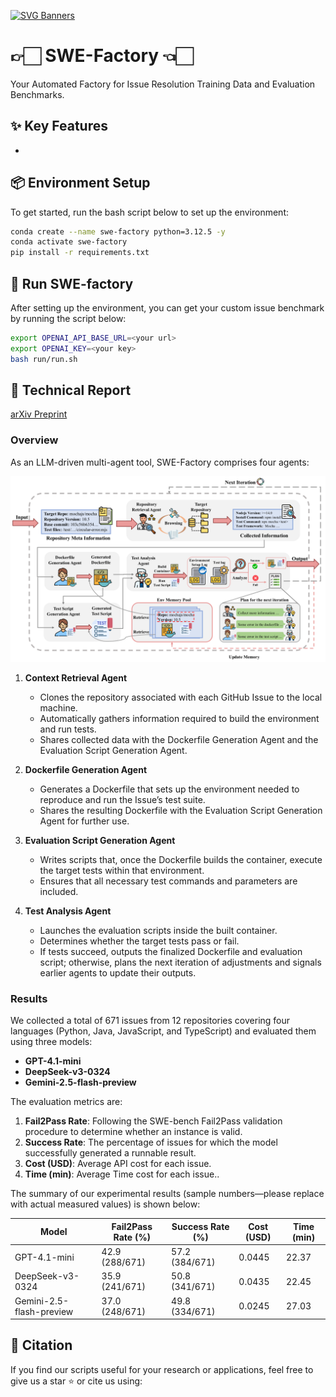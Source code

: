 [![SVG Banners](https://svg-banners.vercel.app/api?type=origin&text1=SWE-Factory%20🧑‍💻&text2=💖%20GitHub%20Issue%20Resolusion&width=900&height=200)](https://github.com/Akshay090/svg-banners)


# 👉🏻 SWE-Factory 👈🏻

Your Automated Factory for Issue Resolution Training Data and Evaluation Benchmarks.

## ✨ Key Features

* 


## 📦 Environment Setup

To get started, run the bash script below to set up the environment:

```bash
conda create --name swe-factory python=3.12.5 -y
conda activate swe-factory
pip install -r requirements.txt
```

## 🚀 Run SWE-factory

After setting up the environment, you can get your custom issue benchmark by running the script below:

```bash
export OPENAI_API_BASE_URL=<your url>
export OPENAI_KEY=<your key>
bash run/run.sh
```

## 📃 Technical Report

[arXiv Preprint](http://arxiv.org/abs/2505.04606)

### Overview

As an LLM-driven multi-agent tool, SWE-Factory comprises four agents:

![Overview](figure/overview.png)

1. **Context Retrieval Agent**  
   - Clones the repository associated with each GitHub Issue to the local machine.  
   - Automatically gathers information required to build the environment and run tests.  
   - Shares collected data with the Dockerfile Generation Agent and the Evaluation Script Generation Agent.

2. **Dockerfile Generation Agent**  
   - Generates a Dockerfile that sets up the environment needed to reproduce and run the Issue’s test suite.  
   - Shares the resulting Dockerfile with the Evaluation Script Generation Agent for further use.

3. **Evaluation Script Generation Agent**  
   - Writes scripts that, once the Dockerfile builds the container, execute the target tests within that environment.  
   - Ensures that all necessary test commands and parameters are included.

4. **Test Analysis Agent**  
   - Launches the evaluation scripts inside the built container.  
   - Determines whether the target tests pass or fail.  
   - If tests succeed, outputs the finalized Dockerfile and evaluation script; otherwise, plans the next iteration of adjustments and signals earlier agents to update their outputs.

### Results

We collected a total of 671 issues from 12 repositories covering four languages (Python, Java, JavaScript, and TypeScript) and evaluated them using three models:  
- **GPT-4.1-mini**  
- **DeepSeek-v3-0324**  
- **Gemini-2.5-flash-preview**  

The evaluation metrics are:  
1. **Fail2Pass Rate**: Following the SWE-bench Fail2Pass validation procedure to determine whether an instance is valid.  
2. **Success Rate**: The percentage of issues for which the model successfully generated a runnable result.  
3. **Cost (USD)**: Average API cost for each issue.  
4. **Time (min)**: Average Time cost for each issue..

The summary of our experimental results (sample numbers—please replace with actual measured values) is shown below:

| Model                    | Fail2Pass Rate (%)     | Success Rate (%)     | Cost (USD) | Time (min) |
|--------------------------|------------------------|----------------------|------------|------------|
| GPT-4.1-mini             | 42.9 (288/671)         | 57.2 (384/671)       | 0.0445     | 22.37      |
| DeepSeek-v3-0324         | 35.9 (241/671)         | 50.8 (341/671)       | 0.0435     | 22.45      |
| Gemini-2.5-flash-preview | 37.0 (248/671)         | 49.8 (334/671)       | 0.0245     | 27.03      |

## 📖 Citation

If you find our scripts useful for your research or applications, feel free to give us a star ⭐ or cite us using:

```bibtex

```
